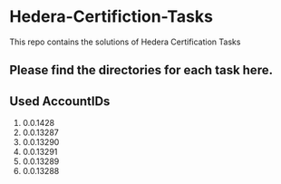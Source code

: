 # Hedera-Certifiction-Tasks

This repo contains the solutions of Hedera Certification Tasks

## Please find the directories for each task here.

## Used AccountIDs

1. 0.0.1428
2. 0.0.13287
3. 0.0.13290
4. 0.0.13291
5. 0.0.13289
6. 0.0.13288
